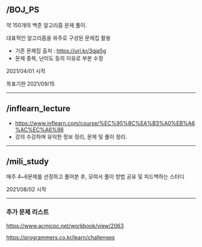 
## /BOJ_PS

약 150개의 백준 알고리즘 문제 풀이.  

대표적인 알고리즘을 위주로 구성된 문제집 활용  
 - 기존 문제집 출처 : https://url.kr/3qja5g
 - 문제 중복, 난이도 등의 이유로 부분 수정

2021/04/01 시작  

목표기한 2021/09/15  

--------------

## /inflearn_lecture

- https://www.inflearn.com/course/%EC%95%8C%EA%B3%A0%EB%A6%AC%EC%A6%98
- 강의 수강하며 유익한 정보 정리, 문제 및 풀이 정리.

---------------------

## /mili_study

매주 4~6문제를 선정하고 풀어본 후, 모여서 풀이 방법 공유 및 피드백하는 스터디

2021/08/02 시작

------------------

### 추가 문제 리스트

https://www.acmicpc.net/workbook/view/2063

https://programmers.co.kr/learn/challenges

